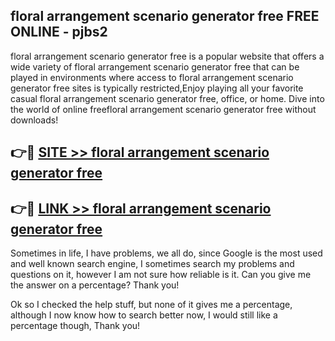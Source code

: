 ## floral arrangement scenario generator free FREE ONLINE - pjbs2

floral arrangement scenario generator free is a popular website that offers a wide variety of floral arrangement scenario generator free that can be played in environments where access to floral arrangement scenario generator free sites is typically restricted,Enjoy playing all your favorite casual floral arrangement scenario generator free, office, or home. Dive into the world of online freefloral arrangement scenario generator free without downloads!

## 👉🔴 [SITE >> floral arrangement scenario generator free](http://news.freeplayer.one?title=floral_arrangement_scenario_generator_free&ref=FRRE)

## 👉🔴 [LINK >> floral arrangement scenario generator free](http://news.freeplayer.one?title=floral_arrangement_scenario_generator_free&ref=FREE)

Sometimes in life, I have problems, we all do, since Google is the most used and well known search engine, I sometimes search my problems and questions on it, however I am not sure how reliable is it. Can you give me the answer on a percentage? Thank you!

Ok so I checked the help stuff, but none of it gives me a percentage, although I now know how to search better now, I would still like a percentage though, Thank you!